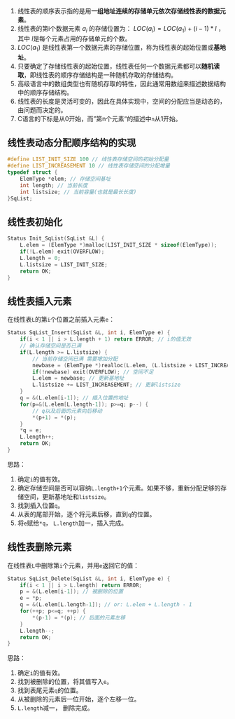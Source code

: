 1. 线性表的顺序表示指的是用**一组地址连续的存储单元依次存储线性表的数据元素**。
2. 线性表的第i个数据元素 $a_i$ 的存储位置为： $LOC(a_i) = LOC(a_1) + (i - 1) * l$ ， 其中 $l$是每个元素占用的存储单元的个数。
3.  $LOC(a_1)$ 是线性表第一个数据元素的存储位置，称为线性表的起始位置或**基地址**。
4. 只要确定了存储线性表的起始位置，线性表任何一个数据元素都可以**随机读取**，即线性表的顺序存储结构是一种随机存取的存储结构。
5. 高级语言中的数组类型也有随机存取的特性，因此通常用数组来描述数据结构中的顺序存储结构。
6. 线性表的长度是灵活可变的，因此在具体实现中，空间的分配应当是动态的，由问题而决定的。
7. C语言的下标是从0开始，而”第n个元素“的描述中`n`从1开始。


## 线性表动态分配顺序结构的实现
```c
#define LIST_INIT_SIZE 100 // 线性表存储空间的初始分配量
#define LIST_INCREASEMENT 10 // 线性表存储空间的分配增量
typedef struct {
	ElemType *elem; // 存储空间基址
	int length; // 当前长度
	int listsize; // 当前容量(也就是最长长度)
}SqList;
```

## 线性表初始化
```c
Status Init_SqList(SqList &L) {
	L.elem = (ElemType *)malloc(LIST_INIT_SIZE * sizeof(ElemType));
	if(!L.elem) exit(OVERFLOW);
	L.length = 0;
	L.listsize = LIST_INIT_SIZE;
	return OK;
}
```

## 线性表插入元素
在线性表`L`的第`i`个位置之前插入元素`e`：

```c
Status SqList_Insert(SqList &L, int i, ElemType e) {
	if(i < 1 || i > L.length + 1) return ERROR; // i的值无效
	// 确认存储空间是否已满
	if(L.length >= L.listsize) {
		// 当前存储空间已满 需要增加分配
		newbase = (ElemType *)realloc(L.elem, (L.listsize + LIST_INCREASEMENT) * sizeof(ElemType));
		if(!newbase) exit(OVERFLOW); // 空间不足
		L.elem = newbase; // 更新基地址
		L.listsize += LIST_INCREASEMENT; // 更新listsize
	}
	q = &(L.elem[i-1]); // 插入位置的地址
	for(p=&(L.elem[L.length-1]); p>=q; p--) {
		// q以及后面的元素向后移动
		*(p+1) = *(p);
	}
	*q = e;
	L.length++;
	return OK;
}
```
思路：
1. 确定`i`的值有效。
2. 确定存储空间是否可以容纳`L.length+1`个元素。如果不够，重新分配足够的存储空间，更新基地址和`listsize`。
3. 找到插入位置`q`。
4. 从表的尾部开始，逐个将元素后移，直到`q`的位置。
5. 将`e`赋给`*q`， `L.length`加一，插入完成。

## 线性表删除元素
在线性表`L`中删除第`i`个元素，并用`e`返回它的值：
```c
Status SqList_Delete(SqList &L, int i, ElemType e) {
	if(i < 1 || i > L.length) return ERROR;
	p = &(L.elem[i-1]); // 被删除的位置
	e = *p;
	q = &(L.elem[L.length-1]); // or: L.elem + L.length - 1
	for(++p; p<=q; ++p) {
		*(p-1) = *(p); // 后面的元素左移
	}
	L.length--;
	return OK;
}
```
思路：
1. 确定`i`的值有效。
2. 找到被删除的位置，将其值写入`e`。
3. 找到表尾元素`q`的位置。
4. 从被删除的元素后一位开始，逐个左移一位。
5. `L.length`减一， 删除完成。